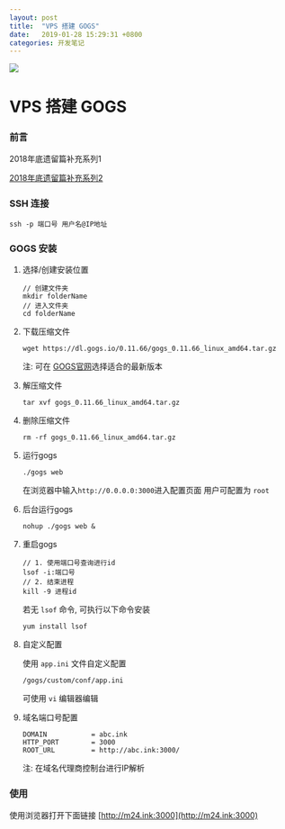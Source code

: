 ```yaml
---
layout: post
title:  "VPS 搭建 GOGS"
date:   2019-01-28 15:29:31 +0800
categories: 开发笔记
---
```


![](http://yuqiangcoder.com/assets/postImages/ios/20901/1.png)

# VPS 搭建 GOGS 

### 前言
2018年底遗留篇补充系列1

[2018年底遗留篇补充系列2]()

### SSH 连接
```
ssh -p 端口号 用户名@IP地址 
```

### GOGS 安装

1. 选择/创建安装位置

   ```
   // 创建文件夹
   mkdir folderName
   // 进入文件夹
   cd folderName
   ``` 
   
2. 下载压缩文件

    ```
    wget https://dl.gogs.io/0.11.66/gogs_0.11.66_linux_amd64.tar.gz
    ```
    注: 可在 [GOGS官网](https://dl.gogs.io/)选择适合的最新版本
    
3. 解压缩文件
    
    ```
    tar xvf gogs_0.11.66_linux_amd64.tar.gz
    ```
    
4. 删除压缩文件
    
    ```
    rm -rf gogs_0.11.66_linux_amd64.tar.gz
    ```
    
5. 运行gogs
    
    ```
    ./gogs web
    ```
    在浏览器中输入`http://0.0.0.0:3000`进入配置页面
    用户可配置为 `root`
    
6. 后台运行gogs

    ```
    nohup ./gogs web &
    ```
7. 重启gogs
    
    ```
    // 1. 使用端口号查询进行id
    lsof -i:端口号
    // 2. 结束进程
    kill -9 进程id
    ```
    
    若无 `lsof` 命令, 可执行以下命令安装
    
    ```
    yum install lsof
    ```
    
8. 自定义配置
    
    使用 `app.ini` 文件自定义配置
    
    ```
    /gogs/custom/conf/app.ini
    ```
    
    可使用 `vi` 编辑器编辑
    
9. 域名端口号配置
    
    ```
    DOMAIN           = abc.ink
    HTTP_PORT        = 3000
    ROOT_URL         = http://abc.ink:3000/
    ```
    注: 在域名代理商控制台进行IP解析

### 使用
使用浏览器打开下面链接
[http://m24.ink:3000](http://m24.ink:3000)

[jekyll-docs]: https://jekyllrb.com/docs/home
[jekyll-gh]:   https://github.com/jekyll/jekyll
[jekyll-talk]: https://talk.jekyllrb.com/

